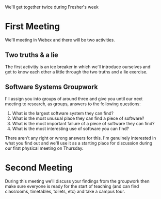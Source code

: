 We'll get together twice during Fresher's week

# First Meeting

We'll meeting in Webex and there will be two activities. 

## Two truths & a lie

The first activitiy is an ice breaker in which we'll introduce ourselves and get to know each other a little through the two truths and a lie exercise.

## Software Systems Groupwork

I'll assign you into groups of around three and give you until our next meeting to research, as groups, answers to the following questions:

1. What is the largest software system they can find? 
2. What is the most unusual place they can find a piece of software? 
3. What is the most important failure of a piece of software they can find?
4. What is the most interesting use of software you can find?

There aren't any right or wrong answers for this. I'm genuinely interested in what you find out and we'll use it as a starting place for discussion during our first physical meeting on Thursday.

# Second Meeting

During this meeting we'll discuss your findings from the groupwork then make sure everyone is ready for the start of teaching (and can find classrooms, timetables, toilets, etc) and take a campus tour.

